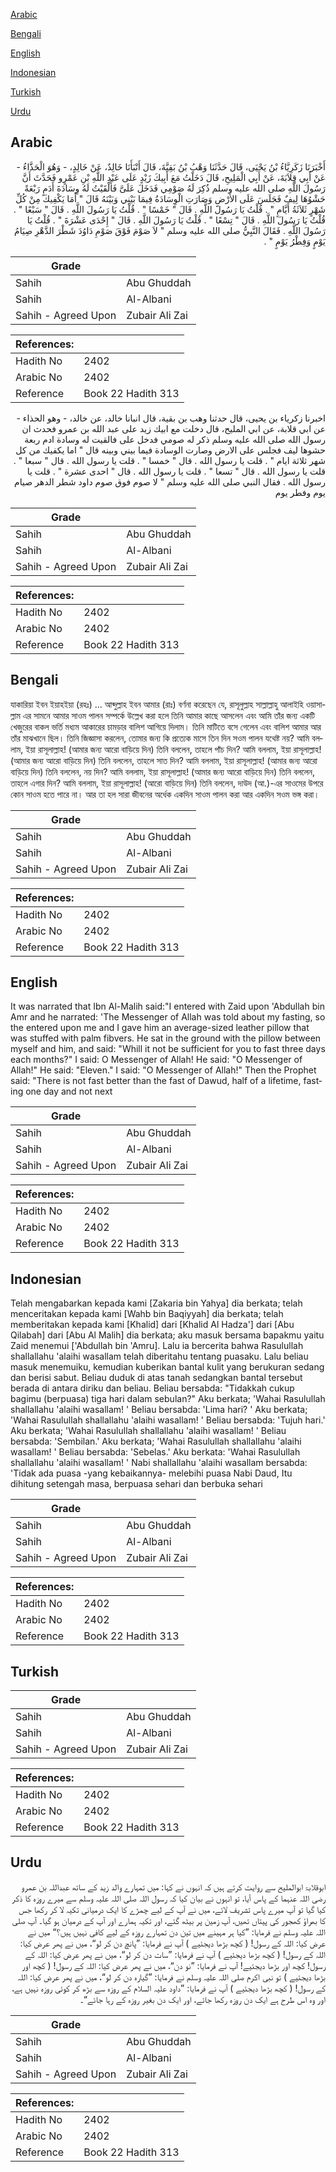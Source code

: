 [Arabic](#arabic)

[Bengali](#bengali)

[English](#english)

[Indonesian](#indonesian)

[Turkish](#turkish)

[Urdu](#urdu)

## Arabic


<div dir="rtl" lang="ar" style={{fontSize:'larger',backgroundColor:'#f8f9fa',padding:20}}>
أَخْبَرَنَا زَكَرِيَّاءُ بْنُ يَحْيَى، قَالَ حَدَّثَنَا وَهْبُ بْنُ بَقِيَّةَ، قَالَ أَنْبَأَنَا خَالِدٌ، عَنْ خَالِدٍ، - وَهُوَ الْحَذَّاءُ - عَنْ أَبِي قِلاَبَةَ، عَنْ أَبِي الْمَلِيحِ، قَالَ دَخَلْتُ مَعَ أَبِيكَ زَيْدٍ عَلَى عَبْدِ اللَّهِ بْنِ عَمْرٍو فَحَدَّثَ أَنَّ رَسُولَ اللَّهِ صلى الله عليه وسلم ذُكِرَ لَهُ صَوْمِي فَدَخَلَ عَلَىَّ فَأَلْقَيْتُ لَهُ وِسَادَةَ أَدَمٍ رَبْعَةً حَشْوُهَا لِيفٌ فَجَلَسَ عَلَى الأَرْضِ وَصَارَتِ الْوِسَادَةُ فِيمَا بَيْنِي وَبَيْنَهُ قَالَ ‏"‏ أَمَا يَكْفِيكَ مِنْ كُلِّ شَهْرٍ ثَلاَثَةُ أَيَّامٍ ‏"‏ ‏.‏ قُلْتُ يَا رَسُولَ اللَّهِ ‏.‏ قَالَ ‏"‏ خَمْسًا ‏"‏ ‏.‏ قُلْتُ يَا رَسُولَ اللَّهِ ‏.‏ قَالَ ‏"‏ سَبْعًا ‏"‏ ‏.‏ قُلْتُ يَا رَسُولَ اللَّهِ ‏.‏ قَالَ ‏"‏ تِسْعًا ‏"‏ ‏.‏ قُلْتُ يَا رَسُولَ اللَّهِ ‏.‏ قَالَ ‏"‏ إِحْدَى عَشْرَةَ ‏"‏ ‏.‏ قُلْتُ يَا رَسُولَ اللَّهِ ‏.‏ فَقَالَ النَّبِيُّ صلى الله عليه وسلم ‏"‏ لاَ صَوْمَ فَوْقَ صَوْمِ دَاوُدَ شَطْرَ الدَّهْرِ صِيَامُ يَوْمٍ وَفِطْرُ يَوْمٍ ‏"‏ ‏.‏
</div>
<div style={{backgroundColor:'#f8f9fa',padding:20, marginBottom: 10}}><table> <thead> <tr> <th>Grade</th> <th></th> </tr> </thead> <tbody> <tr><td>Sahih</td><td>Abu Ghuddah</td></tr><tr><td>Sahih</td><td>Al-Albani</td></tr><tr><td>Sahih - Agreed Upon</td><td>Zubair Ali Zai</td></tr></tbody></table><table> <thead> <tr> <th>References:</th> <th></th> </tr> </thead> <tbody><tr><td>Hadith No</td><td>2402</td></tr><tr><td>Arabic No</td><td>2402</td></tr><tr><td>Reference</td><td>Book 22 Hadith 313</td></tr></tbody></table></div>


<div dir="rtl" lang="ar" style={{fontSize:'larger',backgroundColor:'#f8f9fa',padding:20}}>
اخبرنا زكرياء بن يحيى، قال حدثنا وهب بن بقية، قال انبانا خالد، عن خالد، - وهو الحذاء - عن ابي قلابة، عن ابي المليح، قال دخلت مع ابيك زيد على عبد الله بن عمرو فحدث ان رسول الله صلى الله عليه وسلم ذكر له صومي فدخل على فالقيت له وسادة ادم ربعة حشوها ليف فجلس على الارض وصارت الوسادة فيما بيني وبينه قال " اما يكفيك من كل شهر ثلاثة ايام " . قلت يا رسول الله . قال " خمسا " . قلت يا رسول الله . قال " سبعا " . قلت يا رسول الله . قال " تسعا " . قلت يا رسول الله . قال " احدى عشرة " . قلت يا رسول الله . فقال النبي صلى الله عليه وسلم " لا صوم فوق صوم داود شطر الدهر صيام يوم وفطر يوم
</div>
<div style={{backgroundColor:'#f8f9fa',padding:20, marginBottom: 10}}><table> <thead> <tr> <th>Grade</th> <th></th> </tr> </thead> <tbody> <tr><td>Sahih</td><td>Abu Ghuddah</td></tr><tr><td>Sahih</td><td>Al-Albani</td></tr><tr><td>Sahih - Agreed Upon</td><td>Zubair Ali Zai</td></tr></tbody></table><table> <thead> <tr> <th>References:</th> <th></th> </tr> </thead> <tbody><tr><td>Hadith No</td><td>2402</td></tr><tr><td>Arabic No</td><td>2402</td></tr><tr><td>Reference</td><td>Book 22 Hadith 313</td></tr></tbody></table></div>

## Bengali


<div dir="ltr" lang="bn" style={{fontSize:'larger',backgroundColor:'#f8f9fa',padding:20}}>
যাকারিয়া ইবন ইয়াহইয়া (রহঃ) ... আব্দুল্লাহ ইবন আমার (রাঃ) বর্ণনা করেছেন যে, রাসূলুল্লাহ সাল্লাল্লাহু আলাইহি ওয়াসাল্লাম এর সামনে আমার সাওম পালন সম্পর্কে উল্লেখ করা হলে তিনি আমার কাছে আসলেন এবং আমি তাঁর জন্য একটি খেজুরের বাকল ভর্তি মধ্যম আকারের চামড়ার বালিশ আগিয়ে দিলাম। তিনি মাটিতে বসে গেলেন এবং বালিশ আমার আর তাঁর মাঝখানে ছিল। তিনি জিজ্ঞাসা করলেন, তোমার জন্য কি প্রত্যেক মাসে তিন দিন সওম পালন যথেষ্ট নয়? আমি বললাম, ইয়া রাসূলাল্লাহ! (আমার জন্য আরো বাড়িয়ে দিন) তিনি বললেন, তাহলে পাঁচ দিন? আমি বললাম, ইয়া রাসূলাল্লাহ! (আমার জন্য আরো বাড়িয়ে দিন) তিনি বললেন, তাহলে সাত দিন? আমি বললাম, ইয়া রাসূলাল্লাহ! (আমার জন্য আরো বাড়িয়ে দিন) তিনি বললেন, নয় দিন? আমি বললাম, ইয়া রাসূলাল্লাহ! (আমার জন্য আরো বাড়িয়ে দিন) তিনি বললেন, তাহলে এগার দিন? আমি বললাম, ইয়া রাসূলাল্লাহ! (আরো বাড়িয়ে দিন) তিনি বললেন, দাউদ (আ.)-এর সাওমের উপরে কোন সাওম হতে পারে না। আর তা হল সারা জীবনের অর্ধেক একদিন সাওম পালন করা আর একদিন সওম ভঙ্গ করা।
</div>
<div style={{backgroundColor:'#f8f9fa',padding:20, marginBottom: 10}}><table> <thead> <tr> <th>Grade</th> <th></th> </tr> </thead> <tbody> <tr><td>Sahih</td><td>Abu Ghuddah</td></tr><tr><td>Sahih</td><td>Al-Albani</td></tr><tr><td>Sahih - Agreed Upon</td><td>Zubair Ali Zai</td></tr></tbody></table><table> <thead> <tr> <th>References:</th> <th></th> </tr> </thead> <tbody><tr><td>Hadith No</td><td>2402</td></tr><tr><td>Arabic No</td><td>2402</td></tr><tr><td>Reference</td><td>Book 22 Hadith 313</td></tr></tbody></table></div>

## English


<div dir="ltr" lang="en" style={{fontSize:'larger',backgroundColor:'#f8f9fa',padding:20}}>
It was narrated that Ibn Al-Malih said:"I entered with Zaid upon 'Abdullah bin Amr and he narrated: 'The Messenger of Allah was told about my fasting, so the entered upon me and I gave him an average-sized leather pillow that was stuffed with palm fibvers. He sat in the ground with the pillow between myself and him, and said: "Whill it not be sufficient for you to fast three days each months?" I said: O Messenger of Allah! He said: "O Messenger of Allah!" He said: "Eleven." I said: "O Messenger of Allah!" Then the Prophet said: "There is not fast better than the fast of Dawud, half of a lifetime, fasting one day and not next
</div>
<div style={{backgroundColor:'#f8f9fa',padding:20, marginBottom: 10}}><table> <thead> <tr> <th>Grade</th> <th></th> </tr> </thead> <tbody> <tr><td>Sahih</td><td>Abu Ghuddah</td></tr><tr><td>Sahih</td><td>Al-Albani</td></tr><tr><td>Sahih - Agreed Upon</td><td>Zubair Ali Zai</td></tr></tbody></table><table> <thead> <tr> <th>References:</th> <th></th> </tr> </thead> <tbody><tr><td>Hadith No</td><td>2402</td></tr><tr><td>Arabic No</td><td>2402</td></tr><tr><td>Reference</td><td>Book 22 Hadith 313</td></tr></tbody></table></div>

## Indonesian


<div dir="ltr" lang="id" style={{fontSize:'larger',backgroundColor:'#f8f9fa',padding:20}}>
Telah mengabarkan kepada kami [Zakaria bin Yahya] dia berkata; telah menceritakan kepada kami [Wahb bin Baqiyyah] dia berkata; telah memberitakan kepada kami [Khalid] dari [Khalid Al Hadza'] dari [Abu Qilabah] dari [Abu Al Malih] dia berkata; aku masuk bersama bapakmu yaitu Zaid menemui ['Abdullah bin 'Amru]. Lalu ia bercerita bahwa Rasulullah shallallahu 'alaihi wasallam telah diberitahu tentang puasaku. Lalu beliau masuk menemuiku, kemudian kuberikan bantal kulit yang berukuran sedang dan berisi sabut. Beliau duduk di atas tanah sedangkan bantal tersebut berada di antara diriku dan beliau. Beliau bersabda: "Tidakkah cukup bagimu (berpuasa) tiga hari dalam sebulan?" Aku berkata; 'Wahai Rasulullah shallallahu 'alaihi wasallam! ' Beliau bersabda: 'Lima hari? ' Aku berkata; 'Wahai Rasulullah shallallahu 'alaihi wasallam! ' Beliau bersabda: 'Tujuh hari.' Aku berkata; 'Wahai Rasulullah shallallahu 'alaihi wasallam! ' Beliau bersabda: 'Sembilan.' Aku berkata; 'Wahai Rasulullah shallallahu 'alaihi wasallam! ' Beliau bersabda: 'Sebelas.' Aku berkata: 'Wahai Rasulullah shallallahu 'alaihi wasallam! ' Nabi shallallahu 'alaihi wasallam bersabda: 'Tidak ada puasa -yang kebaikannya- melebihi puasa Nabi Daud, Itu dihitung setengah masa, berpuasa sehari dan berbuka sehari
</div>
<div style={{backgroundColor:'#f8f9fa',padding:20, marginBottom: 10}}><table> <thead> <tr> <th>Grade</th> <th></th> </tr> </thead> <tbody> <tr><td>Sahih</td><td>Abu Ghuddah</td></tr><tr><td>Sahih</td><td>Al-Albani</td></tr><tr><td>Sahih - Agreed Upon</td><td>Zubair Ali Zai</td></tr></tbody></table><table> <thead> <tr> <th>References:</th> <th></th> </tr> </thead> <tbody><tr><td>Hadith No</td><td>2402</td></tr><tr><td>Arabic No</td><td>2402</td></tr><tr><td>Reference</td><td>Book 22 Hadith 313</td></tr></tbody></table></div>

## Turkish


<div dir="ltr" lang="tr" style={{fontSize:'larger',backgroundColor:'#f8f9fa',padding:20}}>

</div>
<div style={{backgroundColor:'#f8f9fa',padding:20, marginBottom: 10}}><table> <thead> <tr> <th>Grade</th> <th></th> </tr> </thead> <tbody> <tr><td>Sahih</td><td>Abu Ghuddah</td></tr><tr><td>Sahih</td><td>Al-Albani</td></tr><tr><td>Sahih - Agreed Upon</td><td>Zubair Ali Zai</td></tr></tbody></table><table> <thead> <tr> <th>References:</th> <th></th> </tr> </thead> <tbody><tr><td>Hadith No</td><td>2402</td></tr><tr><td>Arabic No</td><td>2402</td></tr><tr><td>Reference</td><td>Book 22 Hadith 313</td></tr></tbody></table></div>

## Urdu


<div dir="rtl" lang="ur" style={{fontSize:'larger',backgroundColor:'#f8f9fa',padding:20}}>
ابوقلابۃ ابوالملیح سے روایت کرتے ہیں کہ انہوں نے کہا: میں تمہارے والد زید کے ساتھ عبداللہ بن عمرو رضی اللہ عنہما کے پاس آیا، تو انہوں نے بیان کیا کہ رسول اللہ صلی اللہ علیہ وسلم سے میرے روزہ کا ذکر کیا گیا تو آپ میرے پاس تشریف لائے، میں نے آپ کے لیے چمڑے کا ایک درمیانی تکیہ لا کر رکھا جس کا بھراؤ کھجور کی پیتاں تھیں، آپ زمین پر بیٹھ گئے، اور تکیہ ہمارے اور آپ کے درمیان ہو گیا۔ آپ صلی اللہ علیہ وسلم نے فرمایا: ”کیا ہر مہینے میں تین دن تمہارے روزہ کے لیے کافی نہیں ہیں؟“ میں نے عرض کیا: اللہ کے رسول! ( کچھ بڑھا دیجئیے ) آپ نے فرمایا: ”پانچ دن کر لو“، میں نے پھر عرض کیا: اللہ کے رسول! ( کچھ بڑھا دیجئیے ) آپ نے فرمایا: ”سات دن کر لو“، میں نے پھر عرض کیا: اللہ کے رسول! کچھ اور بڑھا دیجئیے! آپ نے فرمایا: ”نو دن“، میں نے پھر عرض کیا: اللہ کے رسول! ( کچھ اور بڑھا دیجئیے ) تو نبی اکرم صلی اللہ علیہ وسلم نے فرمایا: ”گیارہ دن کر لو“، میں نے پھر عرض کیا: اللہ کے رسول! ( کچھ بڑھا دیجئیے ) آپ نے فرمایا: ”داود علیہ السلام کے روزہ سے بڑھ کر کوئی روزہ نہیں ہے، اور وہ اس طرح ہے ایک دن روزہ رکھا جائے، اور ایک دن بغیر روزہ کے رہا جائے“۔
</div>
<div style={{backgroundColor:'#f8f9fa',padding:20, marginBottom: 10}}><table> <thead> <tr> <th>Grade</th> <th></th> </tr> </thead> <tbody> <tr><td>Sahih</td><td>Abu Ghuddah</td></tr><tr><td>Sahih</td><td>Al-Albani</td></tr><tr><td>Sahih - Agreed Upon</td><td>Zubair Ali Zai</td></tr></tbody></table><table> <thead> <tr> <th>References:</th> <th></th> </tr> </thead> <tbody><tr><td>Hadith No</td><td>2402</td></tr><tr><td>Arabic No</td><td>2402</td></tr><tr><td>Reference</td><td>Book 22 Hadith 313</td></tr></tbody></table></div>